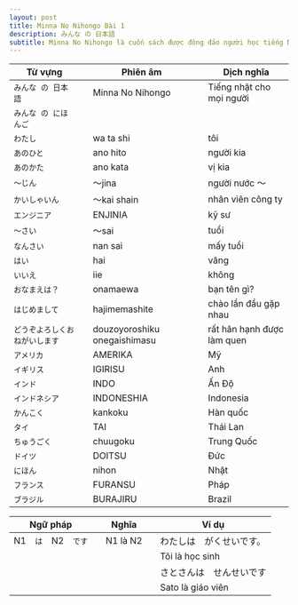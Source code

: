 ```yaml
---
layout: post
title: Minna No Nihongo Bài 1
description: みんな の 日本語
subtitle: Minna No Nihongo là cuốn sách được đông đảo người học tiếng Nhật lựa chọn khi mới bắt đầu.
---
```


| Từ vựng || Phiên âm || Dịch nghĩa |
| -- | -- | -- | -- | -- |
| `みんな の 日本語` || Minna No Nihongo || Tiếng nhật cho mọi người |
| `みんな の にほんご` |||||
| `わたし` || wa ta shi || tôi |
| `あのひと` || ano hito || người kia |
| `あのかた` || ano kata  || vị kia |
| `～じん` || ～jina  || người nước ～ |
| `かいしゃいん` || ～kai shain  || nhân viên công ty |
| `エンジニア` || ENJINIA  || kỹ sư |
| `～さい` || ～sai  || tuổi |
| `なんさい` || nan sai  || mấy tuổi |
| `はい` || hai || vâng |
| `いいえ` || iie || không |
| `おなまえは？` || onamaewa || bạn tên gì? |
| `はじめまして` || hajimemashite || chào lần đầu gặp nhau |
| `どうぞよろしくおねがいします` || douzoyoroshiku onegaishimasu || rất hân hạnh được làm quen |
| `アメリカ` || AMERIKA || Mỹ |
| `イギリス` || IGIRISU || Anh |
| `インド` || INDO || Ấn Độ |
| `インドネシア` || INDONESHIA || Indonesia |
| `かんこく` || kankoku || Hàn quốc |
| `タイ` || TAI || Thái Lan |
| `ちゅうごく` || chuugoku || Trung Quốc |
| `ドイツ` || DOITSU || Đức |
| `にほん` || nihon || Nhật |
| `フランス` || FURANSU || Pháp |
| `ブラジル` || BURAJIRU || Brazil |

| Ngữ pháp || Nghĩa || Ví dụ |
| -- | -- | -- | -- | -- |
| N1　`は`　N2　`です` || N1 là N2 || わたしは　がくせいです。 |
||||| Tôi là học sinh |
||||| さとさんは　せんせいです |
||||| Sato là giáo viên |

